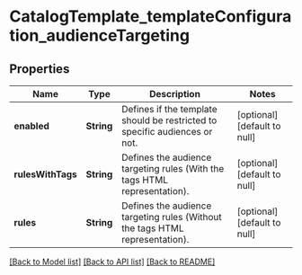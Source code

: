 # CatalogTemplate_templateConfiguration_audienceTargeting
## Properties

Name | Type | Description | Notes
------------ | ------------- | ------------- | -------------
**enabled** | **String** | Defines if the template should be restricted to specific audiences or not. | [optional] [default to null]
**rulesWithTags** | **String** | Defines the audience targeting rules (With the tags HTML representation). | [optional] [default to null]
**rules** | **String** | Defines the audience targeting rules (Without the tags HTML representation). | [optional] [default to null]

[[Back to Model list]](../README.md#documentation-for-models) [[Back to API list]](../README.md#documentation-for-api-endpoints) [[Back to README]](../README.md)

